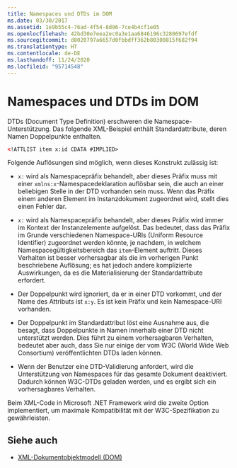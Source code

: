 ```yaml
---
title: Namespaces und DTDs im DOM
ms.date: 03/30/2017
ms.assetid: 1e9b55c4-76ad-4f54-8d96-7ce4b4cf1e05
ms.openlocfilehash: 42bd30e7eea2ec0a3e1aa6846196c3280697efdf
ms.sourcegitcommit: d8020797a6657d0fbbdff362b80300815f682f94
ms.translationtype: HT
ms.contentlocale: de-DE
ms.lasthandoff: 11/24/2020
ms.locfileid: "95714548"
---
```

# <a name="namespaces-and-dtds-in-the-dom"></a>Namespaces und DTDs im DOM

DTDs (Document Type Definition) erschweren die Namespace-Unterstützung. Das folgende XML-Beispiel enthält Standardattribute, deren Namen Doppelpunkte enthalten.  
  
```xml  
<!ATTLIST item x:id CDATA #IMPLIED>  
```  
  
 Folgende Auflösungen sind möglich, wenn dieses Konstrukt zulässig ist:  
  
- `x:` wird als Namespacepräfix behandelt, aber dieses Präfix muss mit einer `xmlns:x`-Namespacedeklaration auflösbar sein, die auch an einer beliebigen Stelle in der DTD vorhanden sein muss. Wenn das Präfix einem anderen Element im Instanzdokument zugeordnet wird, stellt dies einen Fehler dar.  
  
- `x:` wird als Namespacepräfix behandelt, aber dieses Präfix wird immer im Kontext der Instanzelemente aufgelöst. Das bedeutet, dass das Präfix im Grunde verschiedenen Namespace-URIs (Uniform Resource Identifier) zugeordnet werden könnte, je nachdem, in welchem Namespacegültigkeitsbereich das `item`-Element auftritt. Dieses Verhalten ist besser vorhersagbar als die im vorherigen Punkt beschriebene Auflösung; es hat jedoch andere komplizierte Auswirkungen, da es die Materialisierung der Standardattribute erfordert.  
  
- Der Doppelpunkt wird ignoriert, da er in einer DTD vorkommt, und der Name des Attributs ist `x:y`. Es ist kein Präfix und kein Namespace-URI vorhanden.  
  
- Der Doppelpunkt im Standardattribut löst eine Ausnahme aus, die besagt, dass Doppelpunkte in Namen innerhalb einer DTD nicht unterstützt werden. Dies führt zu einem vorhersagbaren Verhalten, bedeutet aber auch, dass Sie nur einige der vom W3C (World Wide Web Consortium) veröffentlichten DTDs laden können.  
  
- Wenn der Benutzer eine DTD-Validierung anfordert, wird die Unterstützung von Namespaces für das gesamte Dokument deaktiviert. Dadurch können W3C-DTDs geladen werden, und es ergibt sich ein vorhersagbares Verhalten.  
  
 Beim XML-Code in Microsoft .NET Framework wird die zweite Option implementiert, um maximale Kompatibilität mit der W3C-Spezifikation zu gewährleisten.  
  
## <a name="see-also"></a>Siehe auch

- [XML-Dokumentobjektmodell (DOM)](xml-document-object-model-dom.md)
